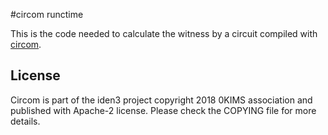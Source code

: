 #circom runctime

This is the code needed to calculate the witness by a circuit compiled with [circom](https://github.com/iden3/circom).


## License 

Circom is part of the iden3 project copyright 2018 0KIMS association and published with Apache-2 license. Please check the COPYING file for more details.
